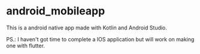# android_mobileapp
This is a android native app made with Kotlin and Android Studio.

PS.: I haven't got time to complete a IOS application but will work on making one with flutter.
